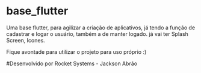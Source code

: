 # base_flutter

Uma base flutter, para agilizar a criação de aplicativos, já tendo a função de cadastrar e logar o usuário, também a de manter logado.
já vai ter Splash Screen, Icones.

Fique avontade para utilizar o projeto para uso próprio :)

#Desenvolvido por Rocket Systems - Jackson Abrão

